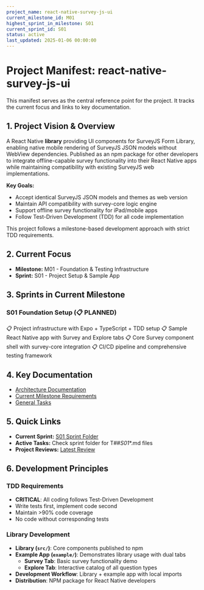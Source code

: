 ```yaml
---
project_name: react-native-survey-js-ui
current_milestone_id: M01
highest_sprint_in_milestone: S01
current_sprint_id: S01
status: active
last_updated: 2025-01-06 00:00:00
---
```


# Project Manifest: react-native-survey-js-ui

This manifest serves as the central reference point for the project. It tracks the current focus and links to key documentation.

## 1. Project Vision & Overview

A React Native **library** providing UI components for SurveyJS Form Library, enabling native mobile rendering of SurveyJS JSON models without WebView dependencies. Published as an npm package for other developers to integrate offline-capable survey functionality into their React Native apps while maintaining compatibility with existing SurveyJS web implementations.

**Key Goals:**
- Accept identical SurveyJS JSON models and themes as web version
- Maintain API compatibility with survey-core logic engine  
- Support offline survey functionality for iPad/mobile apps
- Follow Test-Driven Development (TDD) for all code implementation

This project follows a milestone-based development approach with strict TDD requirements.

## 2. Current Focus

- **Milestone:** M01 - Foundation & Testing Infrastructure
- **Sprint:** S01 - Project Setup & Sample App

## 3. Sprints in Current Milestone

### S01 Foundation Setup (📋 PLANNED)

📋 Project infrastructure with Expo + TypeScript + TDD setup
📋 Sample React Native app with Survey and Explore tabs
📋 Core Survey component shell with survey-core integration
📋 CI/CD pipeline and comprehensive testing framework

## 4. Key Documentation

- [Architecture Documentation](./01_PROJECT_DOCS/ARCHITECTURE.md)
- [Current Milestone Requirements](./02_REQUIREMENTS/M01_Foundation_and_Testing/)
- [General Tasks](./04_GENERAL_TASKS/)

## 5. Quick Links

- **Current Sprint:** [S01 Sprint Folder](./03_SPRINTS/S01_M01_Foundation_Setup/)
- **Active Tasks:** Check sprint folder for T##_S01_*.md files
- **Project Reviews:** [Latest Review](./10_STATE_OF_PROJECT/)

## 6. Development Principles

### TDD Requirements
- **CRITICAL**: All coding follows Test-Driven Development
- Write tests first, implement code second
- Maintain >90% code coverage
- No code without corresponding tests

### Library Development
- **Library (`src/`)**: Core components published to npm
- **Example App (`example/`)**: Demonstrates library usage with dual tabs
  - **Survey Tab**: Basic survey functionality demo  
  - **Explore Tab**: Interactive catalog of all question types
- **Development Workflow**: Library + example app with local imports
- **Distribution**: NPM package for React Native developers
